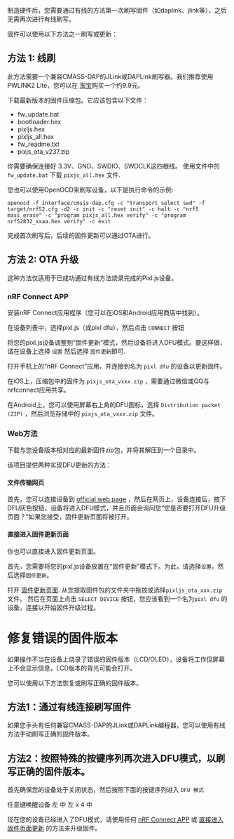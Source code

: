 制造硬件后，您需要通过有线的方法第一次刷写固件（如daplink、jlink等），之后无需再次进行有线刷写。

固件可以使用以下方法之一刷写或更新：

## 方法 1: 线刷
此方法需要一个兼容CMASS-DAP的JLink或DAPLink刷写器。我们推荐使用PWLINK2 Lite，您可以在 [淘宝](https://item.taobao.com/item.htm?spm=a1z09.2.0.0.4b942e8deXyaQO&id=675067753017&_u=d2p75qfn774a "Taobao")购买一个约9.9元。

下载最新版本的固件压缩包。它应该包含以下文件：
- fw_update.bat
- bootloader.hex
- pixljs.hex
- pixljs_all.hex
- fw_readme.txt
- pixjs_ota_v237.zip

你需要确保连接好 3.3V、GND、SWDIO、SWDCLK这四根线。  使用文件中的  `fw_update.bat` 下载 `pixjs_all.hex` 文件.

您也可以使用OpenOCD来刷写设备，以下是执行命令的示例:
```
openocd -f interface/cmsis-dap.cfg -c "transport select swd" -f target/nrf52.cfg -d2 -c init -c "reset init" -c halt -c "nrf5 mass_erase" -c "program pixjs_all.hex verify" -c "program nrf52832_xxaa.hex verify" -c exit
```

完成首次刷写后，后续的固件更新可以通过OTA进行。

## 方法 2: OTA 升级
这种方法仅适用于已成功通过有线方法烧录完成的Pixl.js设备。

### nRF Connect APP
安装nRF Connect应用程序（您可以在iOS和Android应用商店中找到）。

在设备列表中，选择pixl.js（或pixl dfu），然后点击 `CONNECT` 按钮

将您的pixl.js设备调整到“固件更新”模式，然后设备将进入DFU模式。要这样做，请在设备上选择 `设置` 然后选择 `固件更新`即可.

打开手机上的“nRF Connect”应用，并连接到名为 `pixl dfu` 的设备以更新固件。

在iOS上，压缩包中的固件为 `pixjs_ota_vxxx.zip` ，需要通过微信或QQ与nrfconnect应用共享。

在Android上，您可以使用屏幕右上角的DFU图标，选择 `Distribution packet (ZIP)` ，然后浏览存储中的 `pixjs_ota_vxxx.zip` 文件。

### Web方法
下载与您设备版本相对应的最新固件zip包，并将其解压到一个目录中。

该项目提供两种实现DFU更新的方法：

#### 文件传输网页
首先，您可以连接设备到 [official web page](https://pixl.amiibo.xyz/ "official web page") ，然后在网页上，设备连接后，按下DFU灰色按钮，设备将进入DFU模式，并且页面会询问您“您是否要打开DFU升级页面？”如果您接受，固件更新页面将被打开。

#### 直接进入固件更新页面
你也可以直接进入固件更新页面。

首先，您需要将您的pixl.js设备放置在“固件更新”模式下。为此，请选择`设置`，然后选择`固件更新`。 

打开 [固件更新页面](https://thegecko.github.io/web-bluetooth-dfu).  从您提取固件包的文件夹中拖放或选择`pixljs_ota_xxx.zip`文件。
然后在页面上点击 `SELECT DEVICE` 按钮，您应该看到一个名为`pixl dfu` 的设备，连接以开始固件升级过程。

# 修复错误的固件版本


如果操作不当在设备上烧录了错误的固件版本（LCD/OLED），设备将工作但屏幕上不会显示信息，LCD版本的背光可能会打开。

您可以使用以下方法恢复或刷写正确的固件版本。

## 方法1：通过有线连接刷写固件

如果您手头有任何兼容CMASS-DAP的JLink或DAPLink编程器，您可以使用有线方法手动刷写正确的固件版本。


## 方法2：按照特殊的按键序列再次进入DFU模式，以刷写正确的固件版本。

首先确保您的设备处于关闭状态，然后按照下面的按键序列进入 `DFU 模式`

任意键唤醒设备
左
中
左 x 4
中

现在您的设备已经进入了DFU模式，请使用任何 [nRF Connect APP](#nRF-Connect-APP)  或 [直接进入固件页面更新](#directly-to-the-firmware-update-page) 的方法来升级固件。





